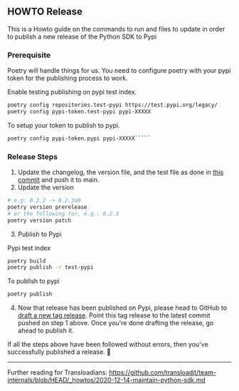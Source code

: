 ## HOWTO Release

This is a Howto guide on the commands to run and files to update in order to publish a new release of the Python SDK to Pypi

### Prerequisite

Poetry will handle things for us. You need to configure poetry with your pypi token for the publishing process to work.

Enable testing publishing on pypi test index.

```bash
poetry config repositories.test-pypi https://test.pypi.org/legacy/
poetry config pypi-token.test-pypi pypi-XXXXX
```

To setup your token to publish to pypi.

```bash
poetry config pypi-token.pypi pypi-XXXXX`````
```

### Release Steps

1. Update the changelog, the version file, and the test file as done in [this commit](https://github.com/transloadit/python-sdk/commit/35789c535bd02086ff8f3a07eda9583d6e676d4d) and push it to main.
2. Update the version 
```bash
# e.g: 0.2.2 -> 0.2.3a0
poetry version prerelease
# or the following for, e.g.: 0.2.3
poetry version patch
```
3. Publish to Pypi

Pypi test index

```bash
poetry build
poetry publish -r test-pypi
```

To publish to pypi
```bash
poetry publish
```

4. Now that release has been published on Pypi, please head to GitHub to [draft a new tag release](https://github.com/transloadit/python-sdk/releases). Point this tag release to the latest commit pushed on step 1 above. Once you're done drafting the release, go ahead to publish it.

If all the steps above have been followed without errors, then you've successfully published a release. 🎉

---

Further reading for Transloadians: https://github.com/transloadit/team-internals/blob/HEAD/_howtos/2020-12-14-maintain-python-sdk.md
